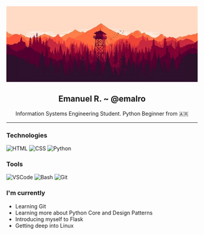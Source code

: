<div align="center">
    <img src="/resources/img/background.jpeg" width="600" height="200">
    <h2>Emanuel R. ~ @emalro</h2>
    <p>Information Systems Engineering Student. Python Beginner from 🇦🇷</p>
</div>

---

### Technologies
![HTML](https://img.shields.io/badge/HTML-239120?style=for-the-badge&logo=html5&logoColor=white)
![CSS](https://img.shields.io/badge/CSS-239120?&style=for-the-badge&logo=css3&logoColor=white)
![Python](https://img.shields.io/badge/Python-3776AB?style=for-the-badge&logo=python&logoColor=white)

### Tools
![VSCode](https://img.shields.io/badge/Visual%20Studio%20Code-blue?style=for-the-badge&logo=visualstudiocode&logoColor=white)
![Bash](https://img.shields.io/badge/Bash-000?style=for-the-badge&logo=gnubash&logoColor=white)
![Git](https://img.shields.io/badge/Git-Ed5f01?style=for-the-badge&logo=git&logoColor=white)

### I'm currently
- Learning Git
- Learning more about Python Core and Design Patterns
- Introducing myself to Flask
- Getting deep into Linux